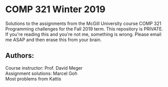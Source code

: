 # COMP 321 Winter 2019

Solutions to the assignments from the McGill University course COMP 321 Programming challenges for the Fall 2019 term. This repository is PRIVATE. If you're reading this and you're not me, something is wrong. Please email me ASAP and then erase this from your brain.

## Authors:  
Course instructor: Prof. David Meger  
Assignment solutions: Marcel Goh  
Most problems from Kattis
